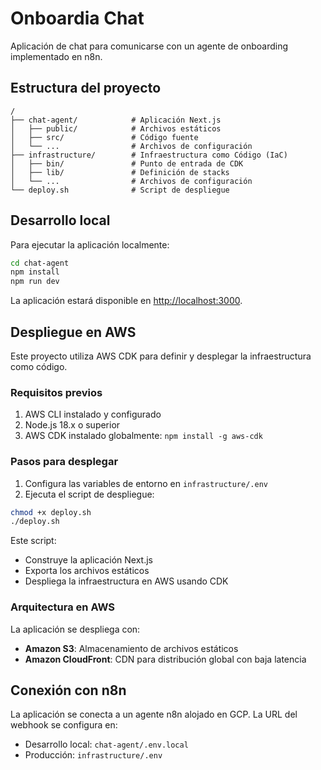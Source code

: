 # Onboardia Chat

Aplicación de chat para comunicarse con un agente de onboarding implementado en n8n.

## Estructura del proyecto

```
/
├── chat-agent/            # Aplicación Next.js
│   ├── public/            # Archivos estáticos
│   ├── src/               # Código fuente
│   └── ...                # Archivos de configuración
├── infrastructure/        # Infraestructura como Código (IaC)
│   ├── bin/               # Punto de entrada de CDK
│   ├── lib/               # Definición de stacks
│   └── ...                # Archivos de configuración
└── deploy.sh              # Script de despliegue
```

## Desarrollo local

Para ejecutar la aplicación localmente:

```bash
cd chat-agent
npm install
npm run dev
```

La aplicación estará disponible en [http://localhost:3000](http://localhost:3000).

## Despliegue en AWS

Este proyecto utiliza AWS CDK para definir y desplegar la infraestructura como código.

### Requisitos previos

1. AWS CLI instalado y configurado
2. Node.js 18.x o superior
3. AWS CDK instalado globalmente: `npm install -g aws-cdk`

### Pasos para desplegar

1. Configura las variables de entorno en `infrastructure/.env`
2. Ejecuta el script de despliegue:

```bash
chmod +x deploy.sh
./deploy.sh
```

Este script:
- Construye la aplicación Next.js
- Exporta los archivos estáticos
- Despliega la infraestructura en AWS usando CDK

### Arquitectura en AWS

La aplicación se despliega con:
- **Amazon S3**: Almacenamiento de archivos estáticos
- **Amazon CloudFront**: CDN para distribución global con baja latencia

## Conexión con n8n

La aplicación se conecta a un agente n8n alojado en GCP. La URL del webhook se configura en:
- Desarrollo local: `chat-agent/.env.local`
- Producción: `infrastructure/.env`
